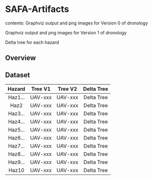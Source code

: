 # SAFA-Artifacts
contents:
Graphviz output and png images for Version 0 of dronology

Graphviz output and png images for Version 1 of dronology

Delta tree for each hazard 

## Overview


## Dataset

|  Hazard |  Tree V1 | Tree V2 |  Delta Tree |
|:-------:|:--------:|:-------:|:-----------:|
| Haz1... |  UAV-xxx | UAV-xxx |  Delta Tree |
|   Haz2  |  UAV-xxx | UAV-xxx |  Delta Tree |
| Haz3... |  UAV-xxx | UAV-xxx |  Delta Tree |
| Haz4... |  UAV-xxx | UAV-xxx |  Delta Tree |
| Haz5... |  UAV-xxx | UAV-xxx |  Delta Tree |
| Haz6... |  UAV-xxx | UAV-xxx |  Delta Tree |
| Haz7... |  UAV-xxx | UAV-xxx |  Delta Tree |
| Haz8... |  UAV-xxx | UAV-xxx |  Delta Tree |
| Haz9... |  UAV-xxx | UAV-xxx |  Delta Tree |
|  Haz10  |  UAV-xxx | UAV-xxx |  Delta Tree |
